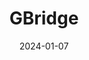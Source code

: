 ---
title: GBridge
date: 2024-01-07
external_url: "https://github.com/jhzhics/GBridge.git"
description: "P2P loan platform with AI assistant"
---